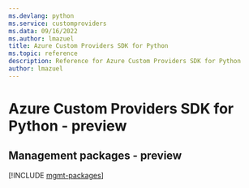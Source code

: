 ```yaml
---
ms.devlang: python
ms.service: customproviders
ms.data: 09/16/2022
ms.author: lmazuel
title: Azure Custom Providers SDK for Python
ms.topic: reference
description: Reference for Azure Custom Providers SDK for Python
author: lmazuel
---
```

# Azure Custom Providers SDK for Python - preview

## Management packages - preview
[!INCLUDE [mgmt-packages](custom-providers-mgmt-index.md)]